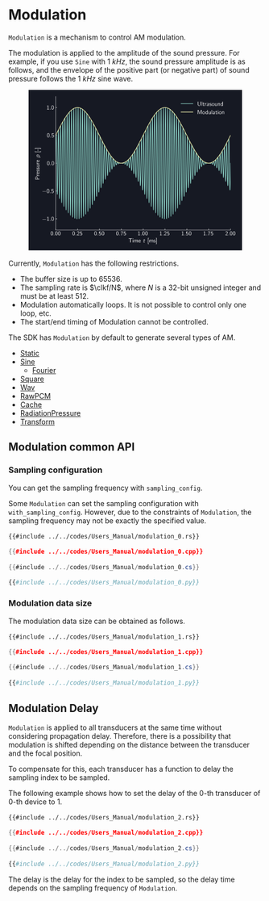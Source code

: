 # Modulation

`Modulation` is a mechanism to control AM modulation.

The modulation is applied to the amplitude of the sound pressure.
For example, if you use `Sine` with $\SI{1}{kHz}$, the sound pressure amplitude is as follows, and the envelope of the positive part (or negative part) of sound pressure follows the $\SI{1}{kHz}$ sine wave.

<figure>
  <img src="../fig/Users_Manual/sine_1k_mod.png"/>
</figure>

Currently, `Modulation` has the following restrictions.

- The buffer size is up to 65536.
- The sampling rate is $\clkf/N$, where $N$ is a 32-bit unsigned integer and must be at least 512.
- Modulation automatically loops. It is not possible to control only one loop, etc.
- The start/end timing of Modulation cannot be controlled.

The SDK has `Modulation` by default to generate several types of AM.

* [Static](./modulation/static.md)
* [Sine](./modulation/sine.md)
  * [Fourier](./modulation/fourier.md)
* [Square](./modulation/square.md)
* [Wav](./modulation/wav.md)
* [RawPCM](./modulation/rawpcm.md)
* [Cache](./modulation/cache.md)
* [RadiationPressure](./modulation/radiation.md)
* [Transform](./modulation/transform.md)

## Modulation common API

### Sampling configuration

You can get the sampling frequency with `sampling_config`.

Some `Modulation` can set the sampling configuration with `with_sampling_config`.
However, due to the constraints of `Modulation`, the sampling frequency may not be exactly the specified value.

```rust,edition2021
{{#include ../../codes/Users_Manual/modulation_0.rs}}
```

```cpp
{{#include ../../codes/Users_Manual/modulation_0.cpp}}
```

```cs
{{#include ../../codes/Users_Manual/modulation_0.cs}}
```

```python
{{#include ../../codes/Users_Manual/modulation_0.py}}
```

### Modulation data size

The modulation data size can be obtained as follows.

```rust,edition2021
{{#include ../../codes/Users_Manual/modulation_1.rs}}
```

```cpp
{{#include ../../codes/Users_Manual/modulation_1.cpp}}
```

```cs
{{#include ../../codes/Users_Manual/modulation_1.cs}}
```

```python
{{#include ../../codes/Users_Manual/modulation_1.py}}
```


## Modulation Delay

`Modulation` is applied to all transducers at the same time without considering propagation delay.
Therefore, there is a possibility that modulation is shifted depending on the distance between the transducer and the focal position.

To compensate for this, each transducer has a function to delay the sampling index to be sampled.

The following example shows how to set the delay of the $0$-th transducer of $0$-th device to $1$.

```rust,edition2021
{{#include ../../codes/Users_Manual/modulation_2.rs}}
```

```cpp
{{#include ../../codes/Users_Manual/modulation_2.cpp}}
```

```cs
{{#include ../../codes/Users_Manual/modulation_2.cs}}
```

```python
{{#include ../../codes/Users_Manual/modulation_2.py}}
```

The delay is the delay for the index to be sampled, so the delay time depends on the sampling frequency of `Modulation`.
